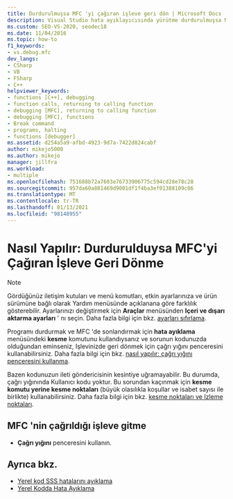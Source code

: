 ```yaml
---
title: Durdurulmuşsa MFC 'yi çağıran işleve geri dön | Microsoft Docs
description: Visual Studio hata ayıklayıcısında yürütme durdurulmuşsa MFC 'yi çağıran işleve nasıl geri alınacağını anlayın.
ms.custom: SEO-VS-2020, seodec18
ms.date: 11/04/2016
ms.topic: how-to
f1_keywords:
- vs.debug.mfc
dev_langs:
- CSharp
- VB
- FSharp
- C++
helpviewer_keywords:
- functions [C++], debugging
- function calls, returning to calling function
- debugging [MFC], returning to calling function
- debugging [MFC], functions
- Break command
- programs, halting
- functions [debugger]
ms.assetid: d254a5a9-afbd-4923-9d7a-7422d824cabf
author: mikejo5000
ms.author: mikejo
manager: jillfra
ms.workload:
- multiple
ms.openlocfilehash: 751688b72a7603e76733906775c594cd28e78c28
ms.sourcegitcommit: 957da60a881469d9001df1f4ba3ef01388109c86
ms.translationtype: MT
ms.contentlocale: tr-TR
ms.lasthandoff: 01/13/2021
ms.locfileid: "98148955"
---
```

# <a name="how-to-get-back-to-the-function-that-called-mfc-if-halted"></a>Nasıl Yapılır: Durdurulduysa MFC'yi Çağıran İşleve Geri Dönme

> [!NOTE]
> Gördüğünüz iletişim kutuları ve menü komutları, etkin ayarlarınıza ve ürün sürümüne bağlı olarak Yardım menüsünde açıklanana göre farklılık gösterebilir. Ayarlarınızı değiştirmek için **Araçlar** menüsünden **Içeri ve dışarı aktarma ayarları** ' nı seçin. Daha fazla bilgi için bkz. [ayarları sıfırlama](../ide/environment-settings.md#reset-settings).

Programı durdurmak ve MFC 'de sonlandırmak için **hata ayıklama** menüsündeki **kesme** komutunu kullandıysanız ve sorunun kodunuzda olduğundan eminseniz, Işlevinizde geri dönmek için çağrı yığını penceresini kullanabilirsiniz. Daha fazla bilgi için bkz. [nasıl yapılır: çağrı yığını penceresini kullanma](../debugger/how-to-use-the-call-stack-window.md).

Bazen kodunuzun ileti göndericisinin kesintiye uğramayabilir. Bu durumda, çağrı yığınında Kullanıcı kodu yoktur. Bu sorundan kaçınmak için **kesme komutu yerine kesme noktaları** (büyük olasılıkla koşullar ve isabet sayısı ile birlikte) kullanabilirsiniz. Daha fazla bilgi için bkz. [kesme noktaları ve Izleme noktaları](/previous-versions/ktf38f66(v=vs.100)).

## <a name="navigate-to-the-function-from-which-mfc-was-called"></a>MFC 'nin çağrıldığı işleve gitme

- **Çağrı yığını** penceresini kullanın.

## <a name="see-also"></a>Ayrıca bkz.

- [Yerel kod SSS hatalarını ayıklama](../debugger/debugging-native-code-faqs.md)
- [Yerel Kodda Hata Ayıklama](../debugger/debugging-native-code.md)